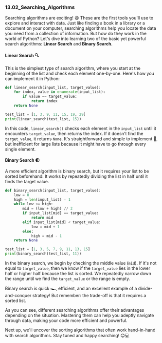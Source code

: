 ### 13.02_Searching_Algorithms

Searching algorithms are exciting! 😄 These are the first tools you'll use to explore and interact with data. Just like finding a book in a library or a document on your computer, searching algorithms help you locate the data you need from a collection of information. But how do they work in the world of Python? Let's dive into learning two of the basic yet powerful search algorithms: **Linear Search** and **Binary Search**.

#### Linear Search 🔍

This is the simplest type of search algorithm, where you start at the beginning of the list and check each element one-by-one. Here's how you can implement it in Python:

```python
def linear_search(input_list, target_value):
    for index, value in enumerate(input_list):
        if value == target_value:
            return index
    return None

test_list = [1, 3, 9, 11, 15, 19, 29]
print(linear_search(test_list, 15))
```

In this code, `linear_search()` checks each element in the `input_list` until it encounters `target_value`, then returns the index. If it doesn't find the `target_value`, it returns `None`. It's straightforward and simple to implement 🎯, but inefficient for large lists because it might have to go through every single element.

#### Binary Search 🌓

A more efficient algorithm is binary search, but it requires your list to be sorted beforehand. It works by repeatedly dividing the list in half until it finds the target value.

```python
def binary_search(input_list, target_value):
    low = 0
    high = len(input_list) - 1
    while low <= high:
        mid = (low + high) // 2
        if input_list[mid] == target_value:
            return mid
        elif input_list[mid] < target_value:
            low = mid + 1
        else:
            high = mid - 1
    return None

test_list = [1, 3, 5, 7, 9, 11, 13, 15]
print(binary_search(test_list, 11))
```

In the binary search, we begin by checking the middle value (`mid`). If it's not equal to `target_value`, then we know if the `target_value` lies in the lower half or higher half because the list is sorted. We repeatedly narrow down the range until we find the `target_value` or the range is empty.

Binary search is quick 🏎️, efficient, and an excellent example of a divide-and-conquer strategy! But remember: the trade-off is that it requires a sorted list.

As you can see, different searching algorithms offer their advantages depending on the situation. Mastering them can help you adeptly navigate through data, making your code more efficient and powerful. 

Next up, we'll uncover the sorting algorithms that often work hand-in-hand with search algorithms. Stay tuned and happy searching! 😊💻